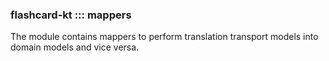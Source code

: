 ### flashcard-kt ::: mappers

The module contains mappers to perform translation transport models into domain models and vice versa. 
